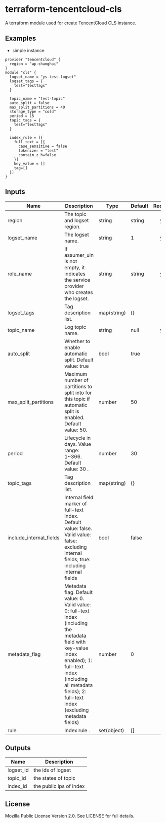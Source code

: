 # terraform-tencentcloud-cls


A terraform module used for create TencentCloud CLS instance.

## Examples
- simple instance
```hcl
provider "tencentcloud" {
  region = "ap-shanghai"
}
module "cls" {
  logset_name = "ys-test-logset"
  logset_tags = {
    test="testTags"
  }

  topic_name = "test-topic"
  auto_split = false
  max_split_partitions = 40
  storage_type = "cold"
  period = 15
  topic_tags = {
    test="testTags"
  }

  index_rule = [{
    full_text = [{
      case_sensitive = false
      tokenizer = "test"
      contain_z_h=false
    }]
    key_value = []
    tag=[]
  }]
}
```

## Inputs

| Name                    | Description                                                                                                                                                                                                                      | Type        | Default | Required |
|-------------------------|----------------------------------------------------------------------------------------------------------------------------------------------------------------------------------------------------------------------------------|-------------|---------|:--------:|
| region                  | The topic and logset region.                                                                                                                                                                                                     | string      | string  |   yes    |
| logset_name             | The logset name.                                                                                                                                                                                                                 | string      | 1       |   yes    |
| role_name               | If assumer_uin is not empty, it indicates the service provider who creates the logset.                                                                                                                                           | string      | string  |   yes    |
| logset_tags             | Tag description list.                                                                                                                                                                                                            | map(string) | {}      |    no    |
| topic_name              | Log topic name.                                                                                                                                                                                                                  | string      | null    |   yes    |
| auto_split              | Whether to enable automatic split. Default value: true                                                                                                                                                                           | bool        | true    |    no    |
| max_split_partitions    | Maximum number of partitions to split into for this topic if automatic split is enabled. Default value: 50.                                                                                                                      | number      | 50      |    no    |
| period                  | Lifecycle in days. Value range: 1~366. Default value: 30 .                                                                                                                                                                       | number      | 30      |    no    |
| topic_tags              | Tag description list.                                                                                                                                                                                                            | map(string) | {}      |    no    |
| include_internal_fields | Internal field marker of full-text index. Default value: false. Valid value: false: excluding internal fields; true: including internal fields                                                                                   | bool        | false   |    no    |
| metadata_flag           | Metadata flag. Default value: 0. Valid value: 0: full-text index (including the metadata field with key-value index enabled); 1: full-text index (including all metadata fields); 2: full-text index (excluding metadata fields) | number      | 0       |    no    |
| rule                    | Index rule .                                                                                                                                                                                                                     | set(object) | []      |    no    |


## Outputs

| Name               | Description              |
|--------------------|--------------------------|
| logset_id          | the ids of logset        |
| topic_id           | the states of topic      |
| index_id           | the public ips of index  |

## License

Mozilla Public License Version 2.0.
See LICENSE for full details.
